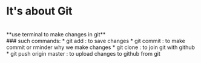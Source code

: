 # It's about Git
<br/>
**use terminal to make changes in git**
<br/>
### such commands:
* git add : to save changes 
* git commit : to make commit or rminder why we make changes
* git clone : to join git with github
* git push origin master : to upload changes to github from git


<br/>
